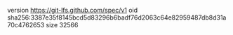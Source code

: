 version https://git-lfs.github.com/spec/v1
oid sha256:3387e35f8145bcd5d83296b6badf76d2063c64e82959487db8d31a70c4762653
size 32566
